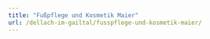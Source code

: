 ```yaml
---
title: "Fußpflege und Kosmetik Maier"
url: /dellach-im-gailtal/fusspflege-und-kosmetik-maier/
---
```

